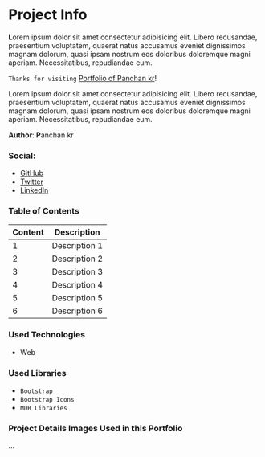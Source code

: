 # Project Info  

**L**orem ipsum dolor sit amet consectetur adipisicing elit. Libero recusandae, praesentium voluptatem, quaerat natus accusamus eveniet dignissimos magnam dolorum, quasi ipsam nostrum eos doloribus doloremque magni aperiam. Necessitatibus, repudiandae eum.

`Thanks for visiting` [Portfolio of Panchan kr](https://panchankrportfolio.com/panchankr)!

Lorem ipsum dolor sit amet consectetur adipisicing elit. Libero recusandae, praesentium voluptatem, quaerat natus accusamus eveniet dignissimos magnam dolorum, quasi ipsam nostrum eos doloribus doloremque magni aperiam. Necessitatibus, repudiandae eum.

**Author**: **P**anchan kr 

### Social:  
- [GitHub](https://github.com/panchankr)
- [Twitter](https://twitter.com/panchankr)  
- [LinkedIn](https://www.linkedin.com/in/panchankr)  

### Table of Contents  

| Content | Description |  
| ------- | ----------- |  
| 1 | Description 1 |  
| 2 | Description 2 |  
| 3 | Description 3 |  
| 4 | Description 4 |  
| 5 | Description 5 |
| 6 | Description 6 |

### Used Technologies  

- Web  

### Used Libraries  

- `Bootstrap`  
- `Bootstrap Icons`  
- `MDB Libraries`  

### Project Details Images Used in this Portfolio  

...

